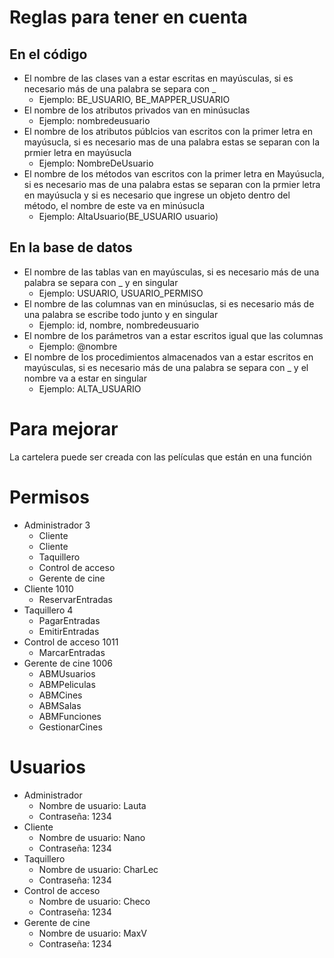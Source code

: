 # Reglas para tener en cuenta
## En el código
- El nombre de las clases van a estar escritas en mayúsculas, si es necesario más de una palabra se separa con _
	- Ejemplo: BE_USUARIO, BE_MAPPER_USUARIO
- El nombre de los atributos privados van en minúsuclas
  	- Ejemplo: nombredeusuario
- El nombre de los atributos públcios van escritos con la primer letra en mayúsucla, si es necesario mas de una palabra estas se separan con la prmier letra en mayúsucla
	- Ejemplo: NombreDeUsuario
- El nombre de los métodos van escritos con la primer letra en Mayúsucla, si es necesario mas de una palabra estas se separan con la prmier letra en mayúsucla y si es necesario que ingrese un objeto dentro del método, el nombre de este va en minúsucla
	- Ejemplo: AltaUsuario(BE_USUARIO usuario)

## En la base de datos
- El nombre de las tablas van en mayúsculas, si es necesario más de una palabra se separa con _ y en singular
	- Ejemplo: USUARIO, USUARIO_PERMISO
- El nombre de las columnas van en minúsuclas, si es necesario más de una palabra se escribe todo junto y en singular
	- Ejemplo: id, nombre, nombredeusuario
- El nombre de los parámetros van a estar escritos igual que las columnas
	- Ejemplo: @nombre
- El nombre de los procedimientos almacenados van a estar escritos en mayúsculas, si es necesario más de una palabra se separa con _ y el nombre va a estar en singular
	- Ejemplo: ALTA_USUARIO

# Para mejorar
La cartelera puede ser creada con las películas que están en una función

# Permisos
- Administrador 3
	- Cliente
	- Cliente
	- Taquillero
	- Control de acceso
	- Gerente de cine
- Cliente 1010
	- ReservarEntradas
- Taquillero 4
	- PagarEntradas	
	- EmitirEntradas
- Control de acceso 1011
	- MarcarEntradas
- Gerente de cine 1006
	- ABMUsuarios
	- ABMPeliculas
	- ABMCines
	- ABMSalas
	- ABMFunciones
	- GestionarCines

 # Usuarios
 - Administrador
 	- Nombre de usuario: Lauta
  	- Contraseña: 1234
 - Cliente
 	- Nombre de usuario: Nano
  	- Contraseña: 1234
 - Taquillero
 	- Nombre de usuario: CharLec
  	- Contraseña: 1234
- Control de acceso
 	- Nombre de usuario: Checo
  	- Contraseña: 1234
- Gerente de cine 
 	- Nombre de usuario: MaxV 
  	- Contraseña: 1234
